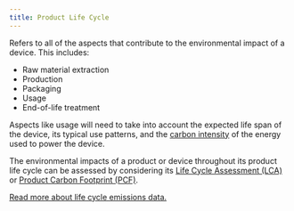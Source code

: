```yaml
---
title: Product Life Cycle
---
```


Refers to all of the aspects that contribute to the environmental impact of a device. This includes:

- Raw material extraction
- Production
- Packaging
- Usage
- End-of-life treatment

Aspects like usage will need to take into account the expected life span of the device, its typical use patterns, and the [carbon intensity](#carbon-intensity) of the energy used to power the device.

The environmental impacts of a product or device throughout its product life cycle can be assessed by considering its [Life Cycle Assessment (LCA)](/resources/glossary#life-cycle-assessment-lca) or [Product Carbon Footprint (PCF)](/resources/glossary#product-carbon-footprint-pcf).

[Read more about life cycle emissions data.](/technology_categories/lifecycle#life-cycle-emissions-data)
